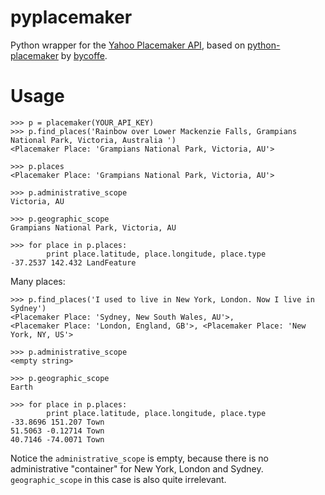 pyplacemaker
============

Python wrapper for the [Yahoo Placemaker API](http://developer.yahoo.com/geo/placemaker/), based on [python-placemaker](https://github.com/bycoffe/python-placemaker) by [bycoffe](https://github.com/bycoffe).

# Usage

	>>> p = placemaker(YOUR_API_KEY)
	>>> p.find_places('Rainbow over Lower Mackenzie Falls, Grampians National Park, Victoria, Australia ')
	<Placemaker Place: 'Grampians National Park, Victoria, AU'>
	
	>>> p.places
	<Placemaker Place: 'Grampians National Park, Victoria, AU'>
	
	>>> p.administrative_scope
	Victoria, AU
	
	>>> p.geographic_scope
	Grampians National Park, Victoria, AU
	
	>>> for place in p.places:
        	print place.latitude, place.longitude, place.type
    -37.2537 142.432 LandFeature

Many places:

	>>> p.find_places('I used to live in New York, London. Now I live in Sydney')
	<Placemaker Place: 'Sydney, New South Wales, AU'>, 
	<Placemaker Place: 'London, England, GB'>, <Placemaker Place: 'New York, NY, US'>
	
	>>> p.administrative_scope
	<empty string>
	
	>>> p.geographic_scope
	Earth
	
	>>> for place in p.places:
        	print place.latitude, place.longitude, place.type
	-33.8696 151.207 Town
	51.5063 -0.12714 Town
	40.7146 -74.0071 Town
	
Notice the `administrative_scope` is empty, because there is no administrative "container" for New York, London and Sydney.
`geographic_scope` in this case is also quite irrelevant.
